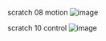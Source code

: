 scratch 08 motion
![image](https://github.com/user-attachments/assets/d6552b12-3eb8-43ee-8f53-9a71aee562c2)

scratch 10 control
![image](https://github.com/user-attachments/assets/1ecda8e5-cdef-41e7-a563-d75e29eb4369)
